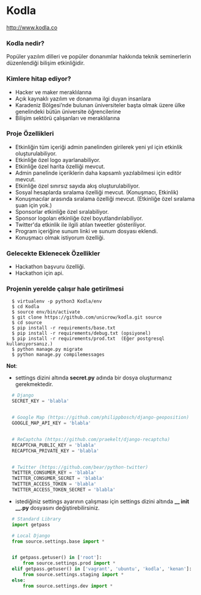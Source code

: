 # Kodla

http://www.kodla.co


### Kodla nedir?
Popüler yazılım dilleri ve popüler donanımlar hakkında teknik seminerlerin düzenlendiği bilişim etkinliğidir.


### Kimlere hitap ediyor?
* Hacker ve maker meraklılarına
* Açık kaynaklı yazılım ve donanıma ilgi duyan insanlara
* Karadeniz Bölgesi’nde bulunan üniversiteler başta olmak üzere ülke genelindeki bütün üniversite öğrencilerine
* Bilişim sektörü çalışanları ve meraklılarına


### Proje Özellikleri
* Etkinliğin tüm içeriği admin panelinden girilerek yeni yıl için etkinlik oluşturulabiliyor.
* Etkinliğe özel logo ayarlanabiliyor.
* Etkinliğe özel harita özelliği mevcut.
* Admin panelinde içeriklerin daha kapsamlı yazılabilmesi için editör mevcut.
* Etkinliğe özel sınırsız sayıda akış oluşturulabiliyor.
* Sosyal hesaplarda sıralama özelliği mevcut. (Konuşmacı, Etkinlik)
* Konuşmacılar arasında sıralama özelliği mevcut. (Etkinliğe özel sıralama şuan için yok.)
* Sponsorlar etkinliğe özel sıralabiliyor.
* Sponsor logoları etkinliğe özel boyutlandırılabiliyor.
* Twitter'da etkinlik ile ilgili atılan tweetler gösteriliyor.
* Program içeriğine sunum linki ve sunum dosyası eklendi.
* Konuşmacı olmak istiyorum özelliği.


### Gelecekte Eklenecek Özellikler
* Hackathon başvuru özelliği.
* Hackathon için api.


### Projenin yerelde çalışır hale getirilmesi
```
  $ virtualenv -p python3 Kodla/env
  $ cd Kodla
  $ source env/bin/activate
  $ git clone https://github.com/unicrow/kodla.git source
  $ cd source
  $ pip install -r requirements/base.txt
  $ pip install -r requirements/debug.txt (opsiyonel)
  $ pip install -r requirements/prod.txt  (Eğer postgresql kullanıyorsanız.)  
  $ python manage.py migrate
  $ python manage.py compilemessages
```

**Not**:
* settings dizini altında **secret.py** adında bir dosya oluşturmanız gerekmektedir.
```python
  # Django
  SECRET_KEY = 'blabla'


  # Google Map (https://github.com/philippbosch/django-geoposition)
  GOOGLE_MAP_API_KEY = 'blabla'


  # ReCaptcha (https://github.com/praekelt/django-recaptcha)
  RECAPTCHA_PUBLIC_KEY = 'blabla'
  RECAPTCHA_PRIVATE_KEY = 'blabla'


  # Twitter (https://github.com/bear/python-twitter)
  TWITTER_CONSUMER_KEY = 'blabla'
  TWITTER_CONSUMER_SECRET = 'blabla'
  TWITTER_ACCESS_TOKEN = 'blabla'
  TWITTER_ACCESS_TOKEN_SECRET = 'blabla'
```
* istediğiniz settings ayarının çalışması için settings dizini altında **__ init __.py** dosyasını değiştirebilirsiniz.
```python
  # Standard Library
  import getpass

  # Local Django
  from source.settings.base import *


  if getpass.getuser() in ['root']:
      from source.settings.prod import *
  elif getpass.getuser() in ['vagrant', 'ubuntu', 'kodla', 'kenan']:
      from source.settings.staging import *
  else:
      from source.settings.dev import *
```
